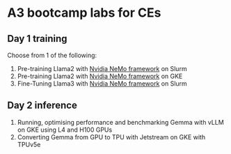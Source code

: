 # A3 bootcamp labs for CEs

## Day 1 training

Choose from 1 of the following:

1. Pre-training Llama2 with [Nvidia NeMo framework](https://docs.nvidia.com/nemo-framework/index.html) on Slurm
1. Pre-training Llama2 with [Nvidia NeMo framework](https://docs.nvidia.com/nemo-framework/index.html) on GKE
1. Fine-Tuning Llama3 with [Nvidia NeMo framework](https://docs.nvidia.com/nemo-framework/index.html) on Slurm

## Day 2 inference
1. Running, optimising performance and benchmarking Gemma with vLLM on GKE using L4 and H100 GPUs
1. Converting Gemma from GPU to TPU with Jetstream on GKE with TPUv5e